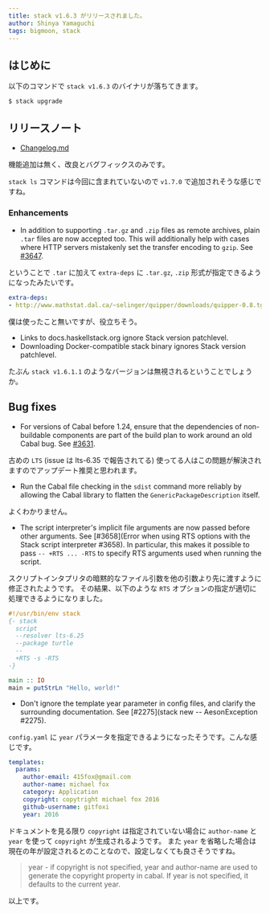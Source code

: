 ```yaml
---
title: stack v1.6.3 がリリースされました。
author: Shinya Yamaguchi
tags: bigmoon, stack
---
```


<!--more-->

## はじめに

以下のコマンドで `stack v1.6.3` のバイナリが落ちてきます。

```shell
$ stack upgrade
```

## リリースノート
- [Changelog.md](https://github.com/commercialhaskell/stack/blob/master/ChangeLog.md#v163)

機能追加は無く、改良とバグフィックスのみです。

`stack ls` コマンドは今回に含まれていないので `v1.7.0` で追加されそうな感じですね。

### Enhancements

- In addition to supporting `.tar.gz` and `.zip` files as remote archives, plain `.tar` files are now accepted too. This will additionally help with cases where HTTP servers mistakenly set the transfer encoding to `gzip`. See [#3647](https://github.com/commercialhaskell/stack/issues/3647).

ということで `.tar` に加えて `extra-deps` に `.tar.gz`, `.zip` 形式が指定できるようになったみたいです。


```yaml
extra-deps:
- http://www.mathstat.dal.ca/~selinger/quipper/downloads/quipper-0.8.tgz
```

僕は使ったこと無いですが、役立ちそう。

- Links to docs.haskellstack.org ignore Stack version patchlevel.
- Downloading Docker-compatible stack binary ignores Stack version patchlevel.

たぶん `stack v1.6.1.1` のようなバージョンは無視されるということでしょうか。

## Bug fixes

- For versions of Cabal before 1.24, ensure that the dependencies of non-buildable components are part of the build plan to work around an old Cabal bug. See [#3631](https://github.com/commercialhaskell/stack/issues/3631).

古めの `LTS` (issue は lts-6.35 で報告されてる) 使ってる人はこの問題が解決されますのでアップデート推奨と思われます。

- Run the Cabal file checking in the `sdist` command more reliably by allowing the Cabal library to flatten the `GenericPackageDescription` itself.

よくわかりません。

- The script interpreter's implicit file arguments are now passed before other arguments. See [#3658](Error when using RTS options with the Stack script interpreter #3658). In particular, this makes it possible to pass `-- +RTS ... -RTS` to specify RTS arguments used when running the script.

スクリプトインタプリタの暗黙的なファイル引数を他の引数より先に渡すように修正されたようです。
その結果、以下のような `RTS` オプションの指定が適切に処理できるようになりました。

```haskell
#!/usr/bin/env stack
{- stack
  script
  --resolver lts-6.25
  --package turtle
  --
  +RTS -s -RTS
-}

main :: IO
main = putStrLn "Hello, world!"
```

- Don't ignore the template year parameter in config files, and clarify the surrounding documentation. See [#2275](stack new -- AesonException #2275).

`config.yaml` に `year` パラメータを指定できるようになったそうです。こんな感じです。

```yaml
templates:
  params:
    author-email: 415fox@gmail.com
    author-name: michael fox
    category: Application
    copyright: copytright michael fox 2016
    github-username: gitfoxi
    year: 2016
```

ドキュメントを見る限り `copyright` は指定されていない場合に `author-name` と `year` を使って `copyright` が生成されるようです。
また `year` を省略した場合は現在の年が設定されるとのことなので、設定しなくても良さそうですね。

> year - if copyright is not specified, year and author-name are used to generate the copyright property in cabal. If year is not specified, it defaults to the current year.

以上です。